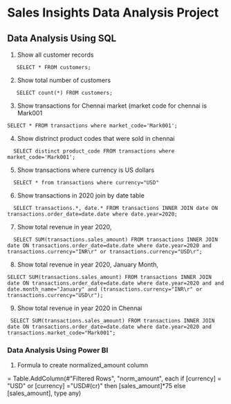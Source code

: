 # Sales Insights Data Analysis Project
## Data Analysis Using SQL
   1.	Show all customer records
   
       SELECT * FROM customers;
       
   2.	Show total number of customers
   
       SELECT count(*) FROM customers;

   3.	Show transactions for Chennai market (market code for chennai is Mark001
   	
   	SELECT * FROM transactions where market_code='Mark001';

   4.	Show distrinct product codes that were sold in chennai
   
      SELECT distinct product_code FROM transactions where market_code='Mark001';

   5.	Show transactions where currency is US dollars
   
      SELECT * from transactions where currency="USD"
  
  6.	Show transactions in 2020 join by date table
  
      SELECT transactions.*, date.* FROM transactions INNER JOIN date ON transactions.order_date=date.date where date.year=2020;

  7.	Show total revenue in year 2020,
  
      SELECT SUM(transactions.sales_amount) FROM transactions INNER JOIN date ON transactions.order_date=date.date where date.year=2020 and transactions.currency="INR\r" or transactions.currency="USD\r";
      
  8.	Show total revenue in year 2020, January Month,
  
   	SELECT SUM(transactions.sales_amount) FROM transactions INNER JOIN date ON transactions.order_date=date.date where date.year=2020 and and date.month_name="January" and (transactions.currency="INR\r" or transactions.currency="USD\r");

  9.	Show total revenue in year 2020 in Chennai
  
     SELECT SUM(transactions.sales_amount) FROM transactions INNER JOIN date ON transactions.order_date=date.date where date.year=2020 and transactions.market_code="Mark001";
     
### Data Analysis Using Power BI
   
   1.	Formula to create normalized_amount column
   
   = Table.AddColumn(#"Filtered Rows", "norm_amount", each if [currency] = "USD" or [currency] ="USD#(cr)" then [sales_amount]*75 else [sales_amount], type any)


